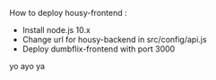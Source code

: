 How to deploy housy-frontend :

- Install node.js 10.x
- Change url for housy-backend in src/config/api.js
- Deploy dumbflix-frontend with port 3000

yo ayo
 ya
